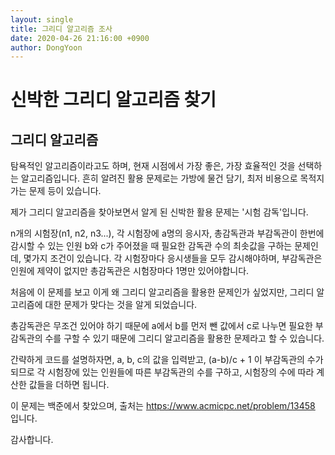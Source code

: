 ```yaml
---
layout: single
title: 그리디 알고리즘 조사
date: 2020-04-26 21:16:00 +0900
author: DongYoon
---
```


# 신박한 그리디 알고리즘 찾기

## 그리디 알고리즘
탐욕적인 알고리즘이라고도 하며, 현재 시점에서 가장 좋은, 가장 효율적인 것을 선택하는 알고리즘입니다.
흔히 알려진 활용 문제로는 가방에 물건 담기, 최저 비용으로 목적지 가는 문제 등이 있습니다.

제가 그리디 알고리즘을 찾아보면서 알게 된 신박한 활용 문제는 '시험 감독'입니다.

n개의 시험장(n1, n2, n3...), 각 시험장에 a명의 응시자, 총감독관과 부감독관이 한번에 감시할 수 있는 인원 b와 c가 주어졌을 때 필요한 감독관 수의 최솟값을 구하는 문제인데, 몇가지 조건이 있습니다.
각 시험장마다 응시생들을 모두 감시해야하며, 부감독관은 인원에 제약이 없지만 총감독관은 시험장마다 1명만 있어야합니다.

처음에 이 문제를 보고 이게 왜 그리디 알고리즘을 활용한 문제인가 싶었지만, 그리디 알고리즘에 대한 문제가 맞다는 것을 알게 되었습니다.

총감독관은 무조건 있어야 하기 때문에 a에서 b를 먼저 뺀 값에서 c로 나누면 필요한 부감독관의 수를 구할 수 있기 때문에
그리디 알고리즘을 활용한 문제라고 할 수 있습니다.

간략하게 코드를 설명하자면,
a, b, c의 값을 입력받고, (a-b)/c + 1 이 부감독관의 수가 되므로 각 시험장에 있는 인원들에 따른 부감독관의 수를 구하고,
시험장의 수에 따라 계산한 값들을 더하면 됩니다.

이 문제는 백준에서 찾았으며, 출처는 https://www.acmicpc.net/problem/13458 입니다.

감사합니다.